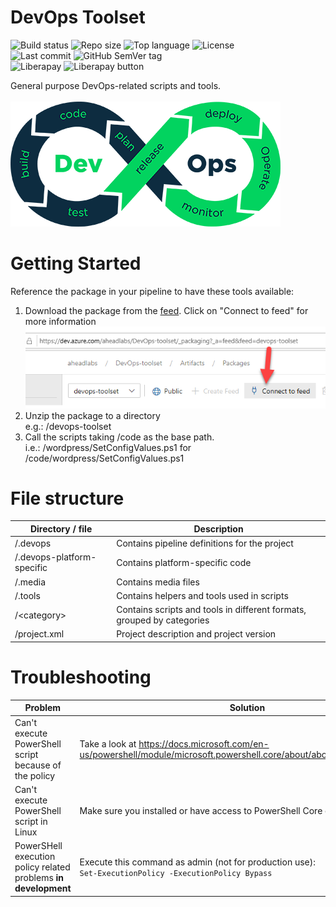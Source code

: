 # DevOps Toolset
![Build status](https://img.shields.io/azure-devops/build/aheadlabs/DevOps-toolset/6)
![Repo size](https://img.shields.io/github/repo-size/aheadlabs/devops-toolset)
![Top language](https://img.shields.io/github/languages/top/aheadlabs/devops-toolset)
![License](https://img.shields.io/github/license/aheadlabs/devops-toolset)  
![Last commit](https://img.shields.io/github/last-commit/aheadlabs/devops-toolset/dev)
![GitHub SemVer tag](https://img.shields.io/github/v/tag/aheadlabs/devops-toolset)  
![Liberapay](https://img.shields.io/liberapay/receives/ahead-labs?logo=liberapay)
![Liberapay button](https://liberapay.com/assets/widgets/donate.svg)
<br>

General purpose DevOps-related scripts and tools.<br><br>
![Logo](.media/devops-toolset-logo.png)

# Getting Started
Reference the package in your pipeline to have these tools available:<br>
1. Download the package from the [feed](https://dev.azure.com/aheadlabs/DevOps-toolset/_packaging?_a=feed&feed=devops-toolset). Click on "Connect to feed" for more information<br>
![Connect to feed](.media/connect-to-feed.png)
2. Unzip the package to a directory<br>
e.g.: /devops-toolset
3. Call the scripts taking /code as the base path.<br>
i.e.: /wordpress/SetConfigValues.ps1 for /code/wordpress/SetConfigValues.ps1

# File structure
| Directory / file | Description |
| -- | -- |
| /.devops | Contains pipeline definitions for the project |
| /.devops-platform-specific | Contains platform-specific code |
| /.media | Contains media files |
| /.tools | Contains helpers and tools used in scripts |
| /\<category\> | Contains scripts and tools in different formats, grouped by categories |
| /project.xml | Project description and project version |

# Troubleshooting
| Problem | Solution |
| -- | -- |
| Can't execute PowerShell script because of the policy | Take a look at https://docs.microsoft.com/en-us/powershell/module/microsoft.powershell.core/about/about_execution_policies
| Can't execute PowerShell script in Linux | Make sure you installed or have access to PowerShell Core distribution |
| PowerSHell execution policy related problems **in development** | Execute this command as admin (not for production use):<br>`Set-ExecutionPolicy -ExecutionPolicy Bypass` |
